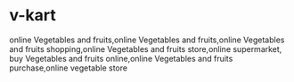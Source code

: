 # v-kart
online Vegetables and fruits,online Vegetables and fruits,online Vegetables and fruits shopping,online Vegetables and fruits store,online supermarket, buy Vegetables and fruits online,online Vegetables and fruits purchase,online vegetable store
